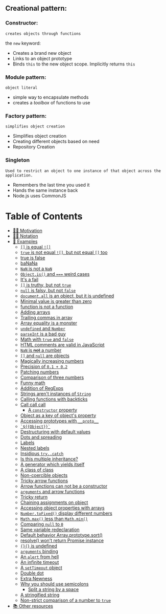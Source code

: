 
## Creational pattern:

### Constructor:

`creates objects through functions`

the `new` keyword:

* Creates a brand new object
* Links to an object prototype
* Binds `this` to the new object scope. Implicitly returns `this`

### Module pattern:

`object literal`

* simple way to encapsulate methods
* creates a *toolbox* of functions to use

### Factory pattern:

`simplifies object creation`

* Simplifies object creation
* Creating different objects based on need 
* Repository Creation

### Singleton

`Used to restrict an object to one instance of that object across the application.`

* Remembers the last time you used it 
* Hands the same instance back 
* Node.js uses CommonJS


# Table of Contents

- [💪🏻 Motivation](https://github.com/denysdovhan/wtfjs/blob/master/README.md#-motivation)
- [✍🏻 Notation](https://github.com/denysdovhan/wtfjs/blob/master/README.md#-notation)
- [👀 Examples](https://github.com/denysdovhan/wtfjs/blob/master/README.md#-examples)
  - [`[]` is equal `![]`](https://github.com/denysdovhan/wtfjs/blob/master/README.md#-is-equal-)
  - [`true` is not equal `![]`, but not equal `[]` too](https://github.com/denysdovhan/wtfjs/blob/master/README.md#true-is-not-equal--but-not-equal--too)
  - [true is false](https://github.com/denysdovhan/wtfjs/blob/master/README.md#true-is-false)
  - [baNaNa](https://github.com/denysdovhan/wtfjs/blob/master/README.md#banana)
  - [`NaN` is not a `NaN`](https://github.com/denysdovhan/wtfjs/blob/master/README.md#nan-is-not-a-nan)
  - [`Object.is()` and `===` weird cases](https://github.com/denysdovhan/wtfjs/blob/master/README.md#objectis-and--weird-cases)
  - [It's a fail](https://github.com/denysdovhan/wtfjs/blob/master/README.md#its-a-fail)
  - [`[]` is truthy, but not `true`](https://github.com/denysdovhan/wtfjs/blob/master/README.md#-is-truthy-but-not-true)
  - [`null` is falsy, but not `false`](https://github.com/denysdovhan/wtfjs/blob/master/README.md#null-is-falsy-but-not-false)
  - [`document.all` is an object, but it is undefined](https://github.com/denysdovhan/wtfjs/blob/master/README.md#documentall-is-an-object-but-it-is-undefined)
  - [Minimal value is greater than zero](https://github.com/denysdovhan/wtfjs/blob/master/README.md#minimal-value-is-greater-than-zero)
  - [function is not a function](https://github.com/denysdovhan/wtfjs/blob/master/README.md#function-is-not-a-function)
  - [Adding arrays](https://github.com/denysdovhan/wtfjs/blob/master/README.md#adding-arrays)
  - [Trailing commas in array](https://github.com/denysdovhan/wtfjs/blob/master/README.md#trailing-commas-in-array)
  - [Array equality is a monster](https://github.com/denysdovhan/wtfjs/blob/master/README.md#array-equality-is-a-monster)
  - [`undefined` and `Number`](https://github.com/denysdovhan/wtfjs/blob/master/README.md#undefined-and-number)
  - [`parseInt` is a bad guy](https://github.com/denysdovhan/wtfjs/blob/master/README.md#parseint-is-a-bad-guy)
  - [Math with `true` and `false`](https://github.com/denysdovhan/wtfjs/blob/master/README.md#math-with-true-and-false)
  - [HTML comments are valid in JavaScript](https://github.com/denysdovhan/wtfjs/blob/master/README.md#html-comments-are-valid-in-javascript)
  - [`NaN` is ~~not~~ a number](https://github.com/denysdovhan/wtfjs/blob/master/README.md#nan-is-not-a-number)
  - [`[]` and `null` are objects](https://github.com/denysdovhan/wtfjs/blob/master/README.md#-and-null-are-objects)
  - [Magically increasing numbers](https://github.com/denysdovhan/wtfjs/blob/master/README.md#magically-increasing-numbers)
  - [Precision of `0.1 + 0.2`](https://github.com/denysdovhan/wtfjs/blob/master/README.md#precision-of-01--02)
  - [Patching numbers](https://github.com/denysdovhan/wtfjs/blob/master/README.md#patching-numbers)
  - [Comparison of three numbers](https://github.com/denysdovhan/wtfjs/blob/master/README.md#comparison-of-three-numbers)
  - [Funny math](https://github.com/denysdovhan/wtfjs/blob/master/README.md#funny-math)
  - [Addition of RegExps](https://github.com/denysdovhan/wtfjs/blob/master/README.md#addition-of-regexps)
  - [Strings aren't instances of `String`](https://github.com/denysdovhan/wtfjs/blob/master/README.md#strings-arent-instances-of-string)
  - [Calling functions with backticks](https://github.com/denysdovhan/wtfjs/blob/master/README.md#calling-functions-with-backticks)
  - [Call call call](https://github.com/denysdovhan/wtfjs/blob/master/README.md#call-call-call)
    - [A `constructor` property](https://github.com/denysdovhan/wtfjs/blob/master/README.md#a-constructor-property)
  - [Object as a key of object's property](https://github.com/denysdovhan/wtfjs/blob/master/README.md#object-as-a-key-of-objects-property)
  - [Accessing prototypes with `__proto__`](https://github.com/denysdovhan/wtfjs/blob/master/README.md#accessing-prototypes-with-__proto__)
  - [`` `${{Object}}` ``](https://github.com/denysdovhan/wtfjs/blob/master/README.md#-object-)
  - [Destructuring with default values](https://github.com/denysdovhan/wtfjs/blob/master/README.md#destructuring-with-default-values)
  - [Dots and spreading](https://github.com/denysdovhan/wtfjs/blob/master/README.md#dots-and-spreading)
  - [Labels](https://github.com/denysdovhan/wtfjs/blob/master/README.md#labels)
  - [Nested labels](https://github.com/denysdovhan/wtfjs/blob/master/README.md#nested-labels)
  - [Insidious `try..catch`](https://github.com/denysdovhan/wtfjs/blob/master/README.md#insidious-trycatch)
  - [Is this multiple inheritance?](https://github.com/denysdovhan/wtfjs/blob/master/README.md#is-this-multiple-inheritance)
  - [A generator which yields itself](https://github.com/denysdovhan/wtfjs/blob/master/README.md#a-generator-which-yields-itself)
  - [A class of class](https://github.com/denysdovhan/wtfjs/blob/master/README.md#a-class-of-class)
  - [Non-coercible objects](https://github.com/denysdovhan/wtfjs/blob/master/README.md#non-coercible-objects)
  - [Tricky arrow functions](https://github.com/denysdovhan/wtfjs/blob/master/README.md#tricky-arrow-functions)
  - [Arrow functions can not be a constructor](https://github.com/denysdovhan/wtfjs/blob/master/README.md#arrow-functions-can-not-be-a-constructor)
  - [`arguments` and arrow functions](https://github.com/denysdovhan/wtfjs/blob/master/README.md#arguments-and-arrow-functions)
  - [Tricky return](https://github.com/denysdovhan/wtfjs/blob/master/README.md#tricky-return)
  - [Chaining assignments on object](https://github.com/denysdovhan/wtfjs/blob/master/README.md#chaining-assignments-on-object)
  - [Accessing object properties with arrays](https://github.com/denysdovhan/wtfjs/blob/master/README.md#accessing-object-properties-with-arrays)
  - [`Number.toFixed()` display different numbers](https://github.com/denysdovhan/wtfjs/blob/master/README.md#numbertofixed-display-different-numbers)
  - [`Math.max()` less than `Math.min()`](https://github.com/denysdovhan/wtfjs/blob/master/README.md#mathmax-less-than-mathmin)
  - [Comparing `null` to `0`](https://github.com/denysdovhan/wtfjs/blob/master/README.md#comparing-null-to-0)
  - [Same variable redeclaration](https://github.com/denysdovhan/wtfjs/blob/master/README.md#same-variable-redeclaration)
  - [Default behavior Array.prototype.sort()](https://github.com/denysdovhan/wtfjs/blob/master/README.md#default-behavior-arrayprototypesort)
  - [resolve() won't return Promise instance](https://github.com/denysdovhan/wtfjs/blob/master/README.md#resolve-wont-return-promise-instance)
  - [`{}{}` is undefined](https://github.com/denysdovhan/wtfjs/blob/master/README.md#-is-undefined)
  - [`arguments` binding](https://github.com/denysdovhan/wtfjs/blob/master/README.md#arguments-binding)
  - [An `alert` from hell](https://github.com/denysdovhan/wtfjs/blob/master/README.md#an-alert-from-hell)
  - [An infinite timeout](https://github.com/denysdovhan/wtfjs/blob/master/README.md#an-infinite-timeout)
  - [A `setTimeout` object](https://github.com/denysdovhan/wtfjs/blob/master/README.md#a-settimeout-object)
  - [Double dot](https://github.com/denysdovhan/wtfjs/blob/master/README.md#double-dot)
  - [Extra Newness](https://github.com/denysdovhan/wtfjs/blob/master/README.md#extra-newness)
  - [Why you should use semicolons](https://github.com/denysdovhan/wtfjs/blob/master/README.md#why-you-should-use-semicolons)
    - [Split a string by a space](https://github.com/denysdovhan/wtfjs/blob/master/README.md#split-a-string-by-a-space)
  - [A stringified string](https://github.com/denysdovhan/wtfjs/blob/master/README.md#a-stringified-string)
  - [Non-strict comparison of a number to `true`](https://github.com/denysdovhan/wtfjs/blob/master/README.md#non-strict-comparison-of-a-number-to-true)
- [📚 Other resources](https://github.com/denysdovhan/wtfjs/blob/master/README.md#-other-resources)
